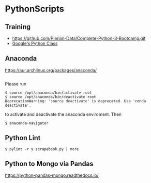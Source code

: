 # PythonScripts

## Training
- https://github.com/Pierian-Data/Complete-Python-3-Bootcamp.git
- [Google's Python Class](https://developers.google.com/edu/python)

## Anaconda
https://aur.archlinux.org/packages/anaconda/
```
```
Please run
```
$ source /opt/anaconda/bin/activate root
$ source /opt/anaconda/bin/deactivate root
DeprecationWarning: 'source deactivate' is deprecated. Use 'conda deactivate'.
```
to activate and deactivate the anaconda enviroment. Then
```
$ anaconda-navigator 
```

## Python Lint
```
$ pylint -r y scrapebook.py | more
```

## Python to Mongo via Pandas
https://python-pandas-mongo.readthedocs.io/
